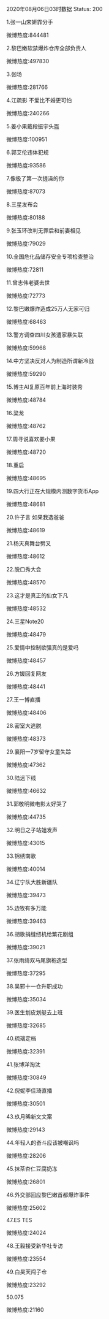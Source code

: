 2020年08月06日03时数据
Status: 200

1.张一山宋妍霏分手

微博热度:844481

2.黎巴嫩软禁爆炸仓库全部负责人

微博热度:497830

3.张旸

微博热度:281766

4.江疏影 不爱比不婚更可怕

微博热度:240266

5.姜小果戴段振宇头盔

微博热度:100951

6.郭艾伦违体犯规

微博热度:93586

7.像极了第一次搓澡的你

微博热度:87073

8.三星发布会

微博热度:80188

9.张玉环改判无罪后和前妻相见

微博热度:79029

10.全国危化品储存安全专项检查整治

微博热度:72811

11.曾志伟老婆去世

微博热度:72773

12.黎巴嫩爆炸造成25万人无家可归

微博热度:68463

13.警方调查四川女孩遭家暴失联

微博热度:59968

14.中方坚决反对人为制造所谓新冷战

微博热度:59290

15.博主AI复原百年前上海时装秀

微博热度:48784

16.梁龙

微博热度:48762

17.周寻说喜欢姜小果

微博热度:48720

18.重启

微博热度:48695

19.四大行正在大规模内测数字货币App

微博热度:48681

20.许子言 如果我选爸爸

微博热度:48619

21.杨天真舞台劈叉

微博热度:48612

22.脱口秀大会

微博热度:48570

23.这才是真正的仙女下凡

微博热度:48532

24.三星Note20

微博热度:48479

25.爱情中控制欲强真的是爱吗

微博热度:48457

26.方媛回复网友

微博热度:48441

27.王一博直播

微博热度:48406

28.密室大逃脱

微博热度:48373

29.襄阳一7岁留守女童失踪

微博热度:47362

30.陆远下线

微博热度:46632

31.郭敬明微电影太好哭了

微博热度:44735

32.明日之子站姐发声

微博热度:43015

33.锦绣南歌

微博热度:40014

34.辽宁队大胜新疆队

微博热度:39473

35.边牧有多万能

微博热度:39463

36.胡歌捐缝纫机给繁花剧组

微博热度:39021

37.张雨绮双马尾旗袍造型

微博热度:37295

38.吴邪十一仓升职成功

微博热度:35034

39.医生划皮划艇去上班

微博热度:32685

40.琉璃定档

微博热度:32391

41.张博洋淘汰

微博热度:30849

42.倪妮李佳琦直播

微博热度:30501

43.玖月晞新文文案

微博热度:29143

44.年轻人的奋斗应该被嘲讽吗

微博热度:28206

45.抹茶杏仁豆腐奶冻

微博热度:26801

46.外交部回应黎巴嫩首都爆炸事件

微博热度:25602

47.ES TES

微博热度:24024

48.王毅接受新华社专访

微博热度:23554

49.白昊天闯子仓

微博热度:23292

50.075

微博热度:21160

